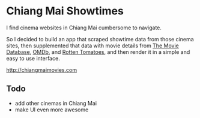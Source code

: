 # Chiang Mai Showtimes

I find cinema websites in Chiang Mai cumbersome to navigate.

So I decided to build an app that scraped showtime data from those cinema sites, then supplemented that data with movie details from [The Movie Database](https://www.themoviedb.org/), [OMDb](http://www.omdbapi.com/), and [Rotten Tomatoes](http://www.rottentomatoes.com), and then render it in a simple and easy to use interface.

http://chiangmaimovies.com

## Todo
- add other cinemas in Chiang Mai
- make UI even more awesome
